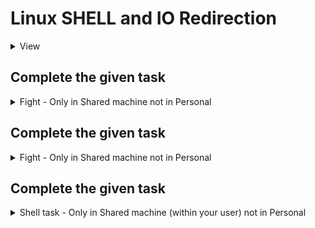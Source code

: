 # Linux SHELL and IO Redirection

<details>
<summary>View</summary>

```bash
1. Filter all the lines having the keyword "bash" in the file `/etc/passwd`.
2. Make sure all filtered lines are stored in your home directory with the name `bash.txt`.
3. Ensure only the 4th line of the filtered output is stored in `/tmp/<yourname>.txt`.
4. Count the number of characters in `bash.txt` (from step 2).
5. Verify all the steps.
```

</details>

## Complete the given task  

<details>
<summary>Fight - Only in Shared machine not in Personal</summary> 

```bash
1. run any single command which must generate more than 10 and less 20 lines of output.
2.  apply some command which can convert output of previous command in Capital letters
3. Store all string output in a file called  stringout1.txt in your home directory
4. If your command is having Non string output store them in file nonstr1.txt in your home directory 
```

</details>


## Complete the given task  

<details>
<summary>Fight - Only in Shared machine not in Personal</summary> 

```bash
1. run any single command which must generate more than 10 and less 20 lines of output.
2.  apply some command which can convert output of previous command in Capital letters
3. Store all string output in a file called  stringout1.txt in your home directory
4. If your command is having Non string output store them in file nonstr1.txt in your home directory 
```

</details>


## Complete the given task  

<details>
<summary>Shell task - Only in Shared machine (within your user) not in Personal</summary> 

```bash
1. Create a variable called x=1001 which value you can check using echo command.
2. make sure this variable is avaiable even after reboot of your machine 
3. create a permanent alias by the name of get4line which can print only 4th line of cal command ouput 
4. check total how many alias you can see and store total number in a file alnum.txt in your home directory 
```

</details>